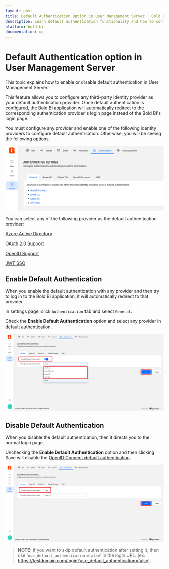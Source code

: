 ```yaml
---
layout: post
title: Default Authentication Option in User Management Server | Bold BI
description: Learn default authentication functionality and how to configure the default authentication in User Management Server to enable or disable it.
platform: bold-bi
documentation: ug
---
```


# Default Authentication option in User Management Server 

This topic explains how to enable or disable default authentication in User Management Server. 

This feature allows you to configure any third-party identity provider as your default authentication provider. Once default authentication is configured, the Bold BI application will automatically redirect to the corresponding authentication provider's login page instead of the Bold BI's login page.

You must configure any provider and enable one of the following identity providers to configure default authentication. Otherwise, you will be seeing the following options.

![No configuration](/static/assets/embedded/multi-tenancy/images/no-configuration.png) 

You can select any of the following provider as the default authentication provider: 

[Azure Active Directory](/embedded-bi/site-administration/sso/azure-active-directory/)

[OAuth 2.0 Support](/embedded-bi/multi-tenancy/site-administration/authentication/oauth-2.0-support/)

[OpenID Support](/embedded-bi/multi-tenancy/site-administration/authentication/openid-settings/)

[JWT SSO](/embedded-bi/multi-tenancy/site-administration/authentication/json-web-token/)

## Enable Default Authentication 

When you enable the default authentication with any provider and then try to log in to the Bold BI application, it will automatically redirect to that provider.

In settings page, click `Authentication` tab and select `General`.

Check the **Enable Default Authentication** option and select any provider in default authentication. 

![Disable default authentication](/static/assets/embedded/multi-tenancy/images/enable-default-authentication.png) 

## Disable Default Authentication 

When you disable the default authentication, then it directs you to the normal login page. 

Unchecking the **Enable Default Authentication** option and then clicking Save will disable the [OpenID Connect default authentication](/embedded-bi/multi-tenancy/site-administration/authentication/openid-settings/#set-openid-connect-as-default-authentication). 

![Disable default authentication](/static/assets/embedded/multi-tenancy/images/disable-default-authentication.png) 

> **NOTE:** If you want to skip default authentication after setting it, then use '`use_default_authentication=false`' in the login URL. (ex: https://testdomain.com/login?use_default_authentication=false).

